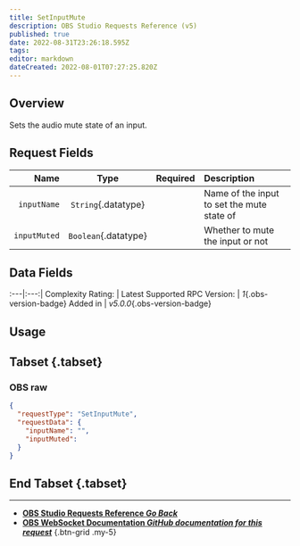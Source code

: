 ```yaml
---
title: SetInputMute
description: OBS Studio Requests Reference (v5)
published: true
date: 2022-08-31T23:26:18.595Z
tags: 
editor: markdown
dateCreated: 2022-08-01T07:27:25.820Z
---
```


## Overview
Sets the audio mute state of an input.

## Request Fields
Name | Type | Required| Description |
----:|:----:|:-------:|:------------|
`inputName` | `String`{.datatype} | <i class="mdi mdi-check-bold"></i> | Name of the input to set the mute state of
`inputMuted` | `Boolean`{.datatype} | <i class="mdi mdi-check-bold"></i> | Whether to mute the input or not

## Data Fields
:---|:---:|
Complexity Rating: | <span class="stars stars--2"></span>
Latest Supported RPC Version: | *1*{.obs-version-badge}
Added in | *v5.0.0*{.obs-version-badge}

## Usage
## Tabset {.tabset}
### OBS raw
```json
{
  "requestType": "SetInputMute",
  "requestData": {
    "inputName": "",
    "inputMuted": 
  }
}
```
## End Tabset {.tabset}

---

- [<i class="mdi mdi-chevron-left"></i>**OBS Studio Requests Reference *Go Back***](/en/Broadcasters/OBS/Requests)
- [<i class="mdi mdi-github"></i> **OBS WebSocket Documentation *GitHub documentation for this request***](https://github.com/obsproject/obs-websocket/blob/master/docs/generated/protocol.md#setinputmute)
{.btn-grid .my-5}